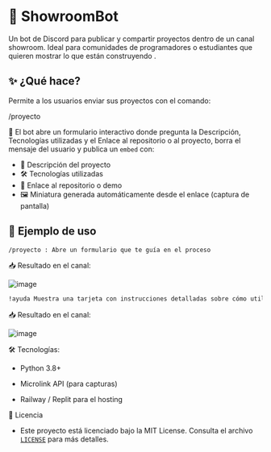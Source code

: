 # 🤖 ShowroomBot

Un bot de Discord para publicar y compartir proyectos dentro de un canal showroom. Ideal para comunidades de programadores o estudiantes que quieren mostrar lo que están construyendo .

## ✨ ¿Qué hace?

Permite a los usuarios enviar sus proyectos con el comando:

/proyecto


📌 El bot abre un formulario interactivo donde pregunta la Descripción, Tecnologías utilizadas y el Enlace al repositorio o al proyecto, borra el mensaje del usuario y publica un `embed` con:
- 🧠 Descripción del proyecto
- 🛠️ Tecnologías utilizadas
- 🔗 Enlace al repositorio o demo
- 🖼️ Miniatura generada automáticamente desde el enlace (captura de pantalla)

## 🧪 Ejemplo de uso

```bash
/proyecto : Abre un formulario que te guía en el proceso
```

📥 Resultado en el canal:

![image](https://github.com/user-attachments/assets/9b9f1d84-181c-4b7d-b49c-d8747ac8961f)



```bash
!ayuda Muestra una tarjeta con instrucciones detalladas sobre cómo utilizar el bot:
```



📥 Resultado en el canal:

![image](https://github.com/user-attachments/assets/98775e0f-5b33-4cc3-950b-547e71e82cb2)




🛠️ Tecnologías:
- Python 3.8+

- Microlink API (para capturas)

- Railway / Replit para el hosting

📄 Licencia

- Este proyecto está licenciado bajo la MIT License. Consulta el archivo [`LICENSE`](LICENSE) para más detalles.




